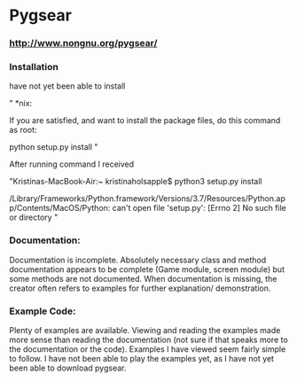 # Pygsear
### http://www.nongnu.org/pygsear/ 
### Installation 
have not yet been able to install 

" *nix:

If you are satisfied, and want to install the package
files, do this command as root:

python setup.py install
"

After running command I received 

"Kristinas-MacBook-Air:~ kristinaholsapple$ python3 setup.py install

/Library/Frameworks/Python.framework/Versions/3.7/Resources/Python.app/Contents/MacOS/Python: can't open file 'setup.py': [Errno 2] No such file or directory
"

### Documentation: 
Documentation is incomplete. Absolutely necessary class and method documentation 
appears to be complete (Game module, screen module) but some methods are not documented.
When documentation is missing, the creator often refers to examples for further explanation/
demonstration. 

### Example Code: 
Plenty of examples are available. Viewing and reading the examples made more 
sense than reading the documentation (not sure if that speaks more to the documentation
or the code). Examples I have viewed seem fairly simple to follow. I have not been
able to play the examples yet, as I have not yet been able to download pygsear. 